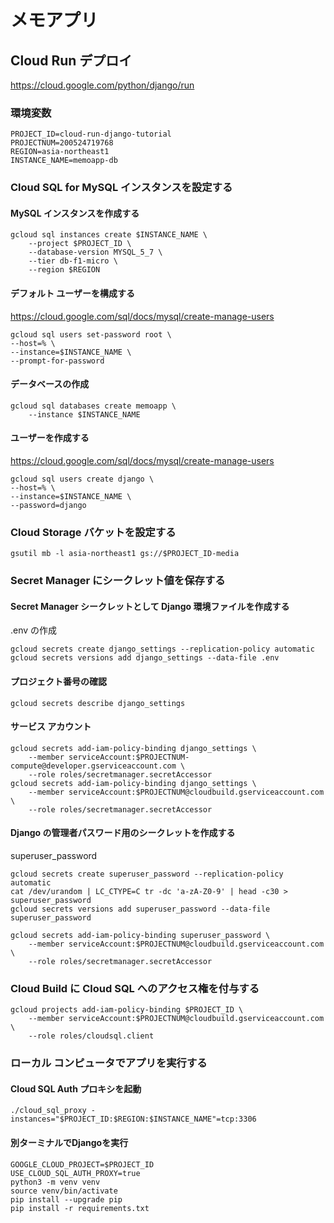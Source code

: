 # メモアプリ

## Cloud Run デプロイ
https://cloud.google.com/python/django/run

### 環境変数
```
PROJECT_ID=cloud-run-django-tutorial
PROJECTNUM=200524719768
REGION=asia-northeast1
INSTANCE_NAME=memoapp-db
```

### Cloud SQL for MySQL インスタンスを設定する

#### MySQL インスタンスを作成する
```
gcloud sql instances create $INSTANCE_NAME \
    --project $PROJECT_ID \
    --database-version MYSQL_5_7 \
    --tier db-f1-micro \
    --region $REGION
```
#### デフォルト ユーザーを構成する
https://cloud.google.com/sql/docs/mysql/create-manage-users
```
gcloud sql users set-password root \
--host=% \
--instance=$INSTANCE_NAME \
--prompt-for-password
```

#### データベースの作成
```
gcloud sql databases create memoapp \
    --instance $INSTANCE_NAME
```

#### ユーザーを作成する
https://cloud.google.com/sql/docs/mysql/create-manage-users
```
gcloud sql users create django \
--host=% \
--instance=$INSTANCE_NAME \
--password=django
```

### Cloud Storage バケットを設定する
```
gsutil mb -l asia-northeast1 gs://$PROJECT_ID-media
```

### Secret Manager にシークレット値を保存する
#### Secret Manager シークレットとして Django 環境ファイルを作成する
.env の作成
```
gcloud secrets create django_settings --replication-policy automatic
gcloud secrets versions add django_settings --data-file .env
```

#### プロジェクト番号の確認
```
gcloud secrets describe django_settings
```

#### サービス アカウント
```
gcloud secrets add-iam-policy-binding django_settings \
    --member serviceAccount:$PROJECTNUM-compute@developer.gserviceaccount.com \
    --role roles/secretmanager.secretAccessor
gcloud secrets add-iam-policy-binding django_settings \
    --member serviceAccount:$PROJECTNUM@cloudbuild.gserviceaccount.com \
    --role roles/secretmanager.secretAccessor
```

#### Django の管理者パスワード用のシークレットを作成する
superuser_password
```
gcloud secrets create superuser_password --replication-policy automatic
cat /dev/urandom | LC_CTYPE=C tr -dc 'a-zA-Z0-9' | head -c30 > superuser_password
gcloud secrets versions add superuser_password --data-file superuser_password
```

```
gcloud secrets add-iam-policy-binding superuser_password \
    --member serviceAccount:$PROJECTNUM@cloudbuild.gserviceaccount.com \
    --role roles/secretmanager.secretAccessor
```

### Cloud Build に Cloud SQL へのアクセス権を付与する
```
gcloud projects add-iam-policy-binding $PROJECT_ID \
    --member serviceAccount:$PROJECTNUM@cloudbuild.gserviceaccount.com \
    --role roles/cloudsql.client
```

### ローカル コンピュータでアプリを実行する
#### Cloud SQL Auth プロキシを起動
```
./cloud_sql_proxy -instances="$PROJECT_ID:$REGION:$INSTANCE_NAME"=tcp:3306
```

#### 別ターミナルでDjangoを実行
```
GOOGLE_CLOUD_PROJECT=$PROJECT_ID
USE_CLOUD_SQL_AUTH_PROXY=true
python3 -m venv venv
source venv/bin/activate
pip install --upgrade pip
pip install -r requirements.txt
```